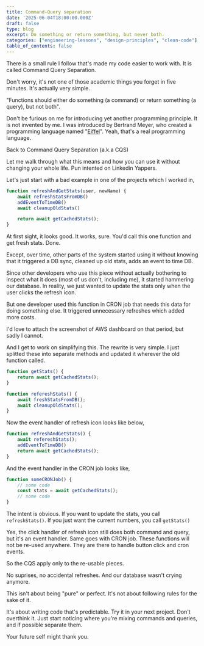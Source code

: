 ```yaml
---
title: Command-Query separation
date: '2025-06-04T18:00:00.000Z'
draft: false
type: blog
excerpt: Do something or return something, but never both.
categories: ["engineering-lessons", "design-principles", "clean-code"]
table_of_contents: false
---
```


There is a small rule I follow that's made my code easier to work with. It is called Command Query Separation.

Don't worry, it's not one of those academic things you forget in five minutes. It's actually very simple.

"Functions should either do something (a command) or return something (a query), but not both".

Don't be furious on me for introducing yet another programming principle. It is not invented by me. I was introduced by Bertrand Meyer, who created a programming language named "[Eiffel](https://www.eiffel.org/)". Yeah, that's a real programming language.

Back to Command Query Separation (a.k.a CQS)

Let me walk through what this means and how you can use it without changing your whole life. Pun intented on Linkedin Yappers.

Let's just start with a bad example in one of the projects which I worked in,

```js
function refreshAndGetStats(user, newName) {
    await refreshStatsFromDB()
    addEventToTimeDB()
    await cleanupOldStats()

    return await getCachedStats();
}
```

At first sight, it looks good. It works, sure. You'd call this one function and get fresh stats. Done.

Except, over time, other parts of the system started using it without knowing that it triggered a DB sync, cleaned up old stats, adds an event to time DB.

Since other developers who use this piece without actually bothering to inspect what it does (most of us don't, including me), it started hammering our database. In reality, we just wanted to update the stats only when the user clicks the refresh icon.

But one developer used this function in CRON job that needs this data for doing something else. It triggered unnecessary refreshes which added more costs.

I'd love to attach the screenshot of AWS dashboard on that period, but sadly I cannot.

And I get to work on simplifying this. The rewrite is very simple. I just splitted these into separate methods and updated it wherever the old function called.

```js
function getStats() {
    return await getCachedStats();
}

function refereshStats() {
    await freshStatsFromDB();
    await cleanupOldStats();
}
```

Now the event handler of refresh icon looks like below,

```js
function refreshAndGetStats() {
    await refereshStats();
    addEventToTimeDB()
    return await getCachedStats();
}
```

And the event handler in the CRON job looks like,

```js
function someCRONJob() {
    // some code
    const stats = await getCachedStats();
    // some code
}
```

The intent is obvious. If you want to update the stats, you call `refreshStats()`. If you just want the current numbers, you call `getStats()`

Yes, the click handler of refresh icon still does both command and query, but it's an event handler. Same goes with CRON job. These functions will not be re-used anywhere. They are there to handle button click and cron events.

So the CQS apply only to the re-usable pieces.

No suprises, no accidental refreshes. And our database wasn't crying anymore.

This isn't about being "pure" or perfect. It's not about following rules for the sake of it.

It's about writing code that's predictable. Try it in your next project. Don't overthink it. Just start noticing where you're mixing commands and queries, and if possible separate them.

Your future self might thank you.
